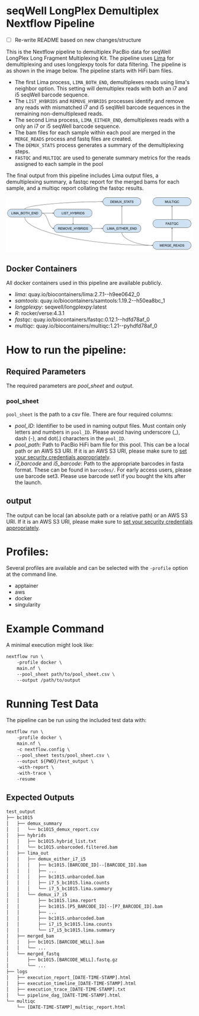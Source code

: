 # seqWell LongPlex Demultiplex Nextflow Pipeline

- [ ] Re-write README based on new changes/structure

This is the Nextflow pipeline to demultiplex PacBio data for seqWell LongPlex Long Fragment Multiplexing Kit.
The pipeline uses [Lima](https://lima.how/) for demultiplexing and uses longplexpy tools for data filtering.
The pipeline is as shown in the image below.
The pipeline starts with HiFi bam files.

 - The first Lima process, `LIMA_BOTH_END`, demultiplexes reads using lima's neighbor option.
 This setting will demultiplex reads with both an i7 and i5 seqWell barcode sequence.
 - The `LIST_HYBRIDS` and `REMOVE_HYBRIDS` processes identify and remove any reads with mismatched i7 and i5 seqWell barcode sequences in the remaining non-demultiplexed reads.
 - The second Lima process, `LIMA_EITHER_END`, demultiplexes reads with a only an i7 or i5 seqWell barcode sequence.
 - The bam files for each sample within each pool are merged in the `MERGE_READS` process and fastq files are created.
 - The `DEMUX_STATS` process generates a summary of the demultiplexing steps.
 - `FASTQC` and `MULTIQC` are used to generate summary metrics for the reads assigned to each sample in the pool

The final output from this pipeline includes Lima output files, a demultiplexing summary, a fastqc report for the merged bams for each sample, and a multiqc report collating the fastqc results.

![Fig1. LongPlex Workflow](./docs/LongPlex_Workflow.png)

## Docker Containers

All docker containers used in this pipeline are available publicly.

 - *lima*: quay.io/biocontainers/lima:2.7.1--h9ee0642_0
 - *samtools*: quay.io/biocontainers/samtools:1.19.2--h50ea8bc_1
 - *longplexpy*: seqwell/longplexpy:latest
 - *R*: rocker/verse:4.3.1
 - *fastqc*: quay.io/biocontainers/fastqc:0.12.1--hdfd78af_0
 - *multiqc*: quay.io/biocontainers/multiqc:1.21--pyhdfd78af_0

# How to run the pipeline:

## Required Parameters

The required parameters are *pool_sheet* and *output*.

### pool_sheet 

`pool_sheet` is the path to a csv file.
There are four required columns:

 - *pool_ID*: Identifier to be used in naming output files.
 Must contain only letters and numbers in `pool_ID`.
 Please avoid having underscore (_), dash (-), and dot(.) characters in the `pool_ID`.
 - *pool_path*: Path to PacBio HiFi bam file for this pool.
 This can be a local path or an AWS S3 URI.
 If it is an AWS S3 URI, please make sure to [set your security credentials appropriately](https://www.nextflow.io/docs/latest/amazons3.html#security-credentials).
 - *i7_barcode* and *i5_barcode*: Path to the appropriate barcodes in fasta format.
 These can be found in `barcodes/`.
 For early access users, please use barcode set3.
 Please use barcode set1 if you bought the kits after the launch.

## output

The output can be local (an absolute path or a relative path) or an AWS S3 URI.
If it is an AWS S3 URI, please make sure to [set your security credentials appropriately](https://www.nextflow.io/docs/latest/amazons3.html#security-credentials).

# Profiles:

Several profiles are available and can be selected with the `-profile` option at the command line.

 - apptainer
 - aws
 - docker
 - singularity

# Example Command

A minimal execution might look like:

```
nextflow run \
    -profile docker \
    main.nf \
    --pool_sheet path/to/pool_sheet.csv \
    --output /path/to/output
```

# Running Test Data

The pipeline can be run using the included test data with:

```
nextflow run \
    -profile docker \
    main.nf \
    -c nextflow.config \
    --pool_sheet tests/pool_sheet.csv \
    --output ${PWD}/test_output \
    -with-report \
    -with-trace \
    -resume
```

## Expected Outputs

```
test_output
├── bc1015
│   ├── demux_summary
│   │   └── bc1015_demux_report.csv
│   ├── hybrids
│   │   ├── bc1015.hybrid_list.txt
│   │   └── bc1015.unbarcoded.filtered.bam
│   ├── lima_out
│   │   ├── demux_either_i7_i5
│   │   │   ├── bc1015.[BARCODE_ID]--[BARCODE_ID].bam
│   │   │   ├── ...
│   │   │   ├── bc1015.unbarcoded.bam
│   │   │   ├── i7_5_bc1015.lima.counts
│   │   │   └── i7_5_bc1015.lima.summary
│   │   └── demux_i7_i5
│   │       ├── bc1015.lima.report
│   │       ├── bc1015.[P5_BARCODE_ID]--[P7_BARCODE_ID].bam
│   │       ├── ...
│   │       ├── bc1015.unbarcoded.bam
│   │       ├── i7_i5_bc1015.lima.counts
│   │       └── i7_i5_bc1015.lima.summary
│   ├── merged_bam
│   │   ├── bc1015.[BARCODE_WELL].bam
│   │   └── ...
│   └── merged_fastq
│       ├── bc1015.[BARCODE_WELL].fastq.gz
│       └── ...
├── logs
│   ├── execution_report_[DATE-TIME-STAMP].html
│   ├── execution_timeline_[DATE-TIME-STAMP].html
│   ├── execution_trace_[DATE-TIME-STAMP].txt
│   └── pipeline_dag_[DATE-TIME-STAMP].html
└── multiqc
    └── [DATE-TIME-STAMP]_multiqc_report.html
```
